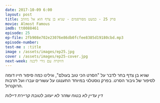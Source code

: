```yaml
---
date: 2017-10-09 6:00
layout: post
title: פרק 25 - כמעט מפורסמים - שגיא בן צדף הוא אל מוזהב
movie: Almost Famous
imdb: tt0088461
episode: 25
ep-file: 2fb908e702e23076e86db0fcfee8385d19180cbd.mp3
episode-number: 
test-me : :title
image : /assets/images/ep25.jpg
cover : /assets/images/ep25-cover.jpg
next-week: היוקרה עם גידי ליבנה
---
```

שגיא בן צדף בחר לדבר על "הסרט הכי טוב בעולם", וגילינו כמה סיפור חייו דומה לסיפור של גיבור הסרט. בפרק נוסטלגי במיוחד התענגנו על עשורים עברו ועל תרבות הרוקנרול.

*דין עדיין לא בטוח שזהר  לא יעזוב לטובת קריירת דיילות*
